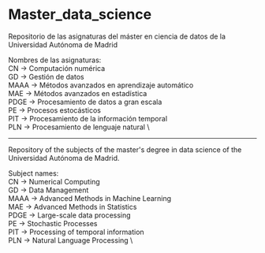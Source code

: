 # Master_data_science
Repositorio de las asignaturas del máster en ciencia de datos de la Universidad Autónoma de Madrid 

Nombres de las asignaturas: \
CN -> Computación numérica \
GD -> Gestión de datos \
MAAA -> Métodos avanzados en aprendizaje automático \
MAE -> Métodos avanzados en estadística \
PDGE -> Procesamiento de datos a gran escala \
PE -> Procesos estocásticos \
PIT -> Procesamiento de la información temporal \
PLN -> Procesamiento de lenguaje natural \

---

Repository of the subjects of the master's degree in data science of the Universidad Autónoma de Madrid. 

Subject names: \
CN -> Numerical Computing \
GD -> Data Management \
MAAA -> Advanced Methods in Machine Learning \
MAE -> Advanced Methods in Statistics \
PDGE -> Large-scale data processing \
PE -> Stochastic Processes \
PIT -> Processing of temporal information \
PLN -> Natural Language Processing \

